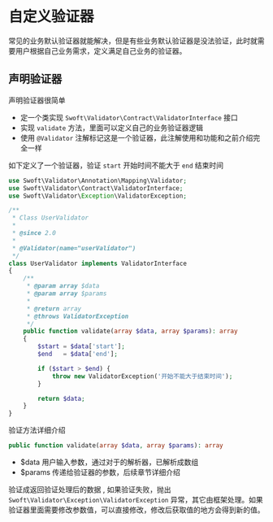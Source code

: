 # 自定义验证器

常见的业务默认验证器就能解决，但是有些业务默认验证器是没法验证，此时就需要用户根据自己业务需求，定义满足自己业务的验证器。


## 声明验证器

声明验证器很简单

- 定一个类实现 `Swoft\Validator\Contract\ValidatorInterface` 接口
- 实现 `validate` 方法，里面可以定义自己的业务验证器逻辑
- 使用 `@Validator` 注解标记这是一个验证器，此注解使用和功能和之前介绍完全一样

如下定义了一个验证器，验证 `start` 开始时间不能大于 `end` 结束时间

```php
use Swoft\Validator\Annotation\Mapping\Validator;
use Swoft\Validator\Contract\ValidatorInterface;
use Swoft\Validator\Exception\ValidatorException;

/**
 * Class UserValidator
 *
 * @since 2.0
 *
 * @Validator(name="userValidator")
 */
class UserValidator implements ValidatorInterface
{
    /**
     * @param array $data
     * @param array $params
     *
     * @return array
     * @throws ValidatorException
     */
    public function validate(array $data, array $params): array
    {
        $start = $data['start'];
        $end   = $data['end'];

        if ($start > $end) {
            throw new ValidatorException('开始不能大于结束时间');
        }

        return $data;
    }
}
```

验证方法详细介绍

```php
public function validate(array $data, array $params): array
```
- $data 用户输入参数，通过对于的解析器，已解析成数组
- $params 传递给验证器的参数，后续章节详细介绍

验证成返回验证处理后的数据 , 如果验证失败，抛出 `Swoft\Validator\Exception\ValidatorException` 异常，其它由框架处理。如果验证器里面需要修改参数值，可以直接修改，修改后获取值的地方会得到新的值。
